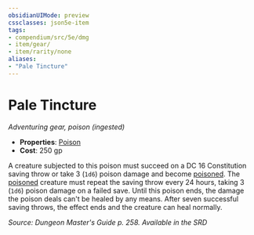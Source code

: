 ```yaml
---
obsidianUIMode: preview
cssclasses: json5e-item
tags:
- compendium/src/5e/dmg
- item/gear/
- item/rarity/none
aliases: 
- "Pale Tincture"
---
```

# Pale Tincture
*Adventuring gear, poison (ingested)*  

- **Properties**: [Poison](Mechanics/Rules/item-properties.md#Poison)
- **Cost**: 250 gp

A creature subjected to this poison must succeed on a DC 16 Constitution saving throw or take 3 (`1d6`) poison damage and become [poisoned](Mechanics/Rules/conditions.md#Poisoned). The [poisoned](Mechanics/Rules/conditions.md#Poisoned) creature must repeat the saving throw every 24 hours, taking 3 (`1d6`) poison damage on a failed save. Until this poison ends, the damage the poison deals can't be healed by any means. After seven successful saving throws, the effect ends and the creature can heal normally.

*Source: Dungeon Master's Guide p. 258. Available in the <span title='Systems Reference Document (5.1)'>SRD</span>*